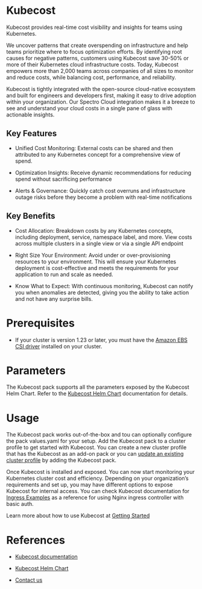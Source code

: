 # Kubecost

Kubecost provides real-time cost visibility and insights for teams using Kubernetes.

We uncover patterns that create overspending on infrastructure and help teams prioritize where to focus optimization efforts. By identifying root causes for negative patterns, customers using Kubecost save 30-50% or more of their Kubernetes cloud infrastructure costs. Today, Kubecost empowers more than 2,000 teams across companies of all sizes to monitor and reduce costs, while balancing cost, performance, and reliability.

Kubecost is tightly integrated with the open-source cloud-native ecosystem and built for engineers and developers first, making it easy to drive adoption within your organization. Our Spectro Cloud integration makes it a breeze to see and understand your cloud costs in a single pane of glass with actionable insights.

## Key Features
- Unified Cost Monitoring: External costs can be shared and then attributed to any Kubernetes concept for a comprehensive view of spend.

- Optimization Insights: Receive dynamic recommendations for reducing spend without sacrificing performance

- Alerts & Governance: Quickly catch cost overruns and infrastructure outage risks before they become a problem with real-time notifications

## Key Benefits
- Cost Allocation: Breakdown costs by any Kubernetes concepts, including deployment, service, namespace label, and more. View costs across multiple clusters in a single view or via a single API endpoint

- Right Size Your Environment: Avoid under or over-provisioning resources to your environment. This will ensure your Kubernetes deployment is cost-effective and meets the requirements for your application to run and scale as needed.

- Know What to Expect: With continuous monitoring, Kubecost can notify you when anomalies are detected, giving you the ability to take action and not have any surprise bills.

# Prerequisites

* If your cluster is version 1.23 or later, you must have the [Amazon EBS CSI driver](https://docs.aws.amazon.com/eks/latest/userguide/ebs-csi.html) installed on your cluster.

# Parameters

The Kubecost pack supports all the parameters exposed by the Kubecost Helm Chart. Refer to the [Kubecost Helm Chart](https://github.com/kubecost/cost-analyzer-helm-chart) documentation for details.

# Usage

The Kubecost pack works out-of-the-box and tou can optionally configure the pack values.yaml for your setup. Add the Kubecost pack to a cluster profile to get started with Kubecost. You can create a new cluster profile that has the Kubecost as an add-on pack or you can [update an existing cluster profile](/cluster-profiles/task-update-profile) by adding the Kubecost pack.


Once Kubecost is installed and exposed. You can now start monitoring your Kubernetes cluster cost and efficiency. Depending on your organization’s requirements and set up, you may have different options to expose Kubecost for internal access. You can check Kubecost documentation for [Ingress Examples](ingress-examples.md) as a reference for using Nginx ingress controller with basic auth.


Learn more about how to use Kubecost at [Getting Started](https://docs.kubecost.com/install-and-configure/install/getting-started)


# References

- [Kubecost documentation](https://docs.kubecost.com/)


- [Kubecost Helm Chart](https://github.com/kubecost/cost-analyzer-helm-chart) 


- [Contact us](https://docs.kubecost.com/other-resources/contactus)